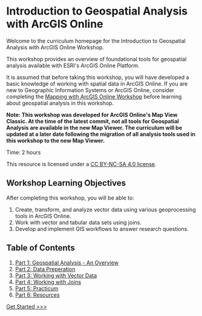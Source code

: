 # Introduction to Geospatial Analysis with ArcGIS Online

Welcome to the curriculum homepage for the Introduction to Geospatial Analysis with ArcGIS Online Workshop.

This workshop provides an overview of foundational tools for geospatial analysis available with ESRI's ArcGIS Online Platform.

It is assumed that before taking this workshop, you will have developed a basic knowledge of working with spatial data in ArcGIS Online. If you are new to Geographic Information Systems or ArcGIS Online, consider completing the [Mapping with ArcGIS Online Workshop](https://github.com/jacobmswisher/ArcGIS-Online) before learning about geospatial analysis in this workshop.

**Note: This workshop was developed for ArcGIS Online's Map View Classic. At the time of the latest commit, not all tools for Geospatial Analysis are available in the new Map Viewer. The curriculum will be updated at a later date following the migration of all analysis tools used in this workshop to the new Map Viewer.**

Time: 2 hours

This resource is licensed under a [CC BY-NC-SA 4.0 license](https://creativecommons.org/licenses/by-nc-sa/4.0/).

## Workshop Learning Objectives

After completing this workshop, you will be able to:

1. Create, transform, and analyze vector data using various geoprocessing tools in ArcGIS Online.
2. Work with vector and tabular data sets using joins.
3. Develop and implement GIS workflows to answer research questions. 

## Table of Contents

1. [Part 1: Geospatial Analysis - An Overview](Sections/Part1.md)
2. [Part 2: Data Preperation](Sections/Part2.md)
3. [Part 3: Working with Vector Data](Sections/Part3.md)
4. [Part 4: Working with Joins](Sections/Part4.md)
5. [Part 5: Practicum](Sections/Part5.md)
6. [Part 6: Resources](Sections/Part6.md)

[Get Started >>>](Sections/Part1.md)
